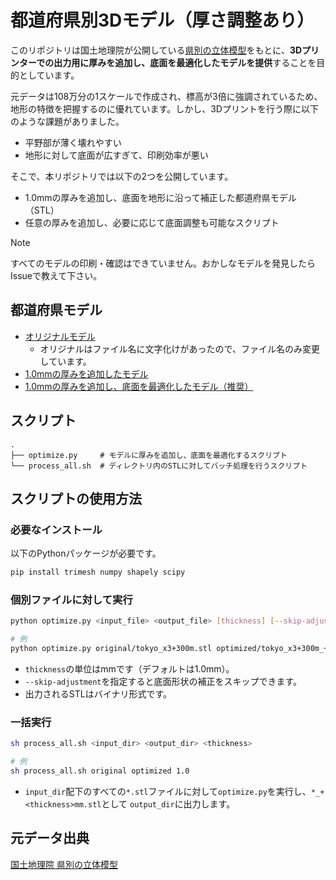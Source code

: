 # 都道府県別3Dモデル（厚さ調整あり）

このリポジトリは国土地理院が公開している[県別の立体模型](https://maps.gsi.go.jp/3d/prefecture/prefecture.html)をもとに、**3Dプリンターでの出力用に厚みを追加し、底面を最適化したモデルを提供**することを目的としています。

元データは108万分の1スケールで作成され、標高が3倍に強調されているため、地形の特徴を把握するのに優れています。しかし、3Dプリントを行う際に以下のような課題がありました。

- 平野部が薄く壊れやすい
- 地形に対して底面が広すぎて、印刷効率が悪い

そこで、本リポジトリでは以下の2つを公開しています。

- 1.0mmの厚みを追加し、底面を地形に沿って補正した都道府県モデル（STL）
- 任意の厚みを追加し、必要に応じて底面調整も可能なスクリプト

> [!NOTE]
> すべてのモデルの印刷・確認はできていません。おかしなモデルを発見したらIssueで教えて下さい。

## 都道府県モデル

- [オリジナルモデル](https://github.com/yaeda/japan-prefecture-3dmodels/releases/download/v1.0/original.zip)
  - オリジナルはファイル名に文字化けがあったので、ファイル名のみ変更しています。
- [1.0mmの厚みを追加したモデル](https://github.com/yaeda/japan-prefecture-3dmodels/releases/download/v1.0/thicken.zip)
- [1.0mmの厚みを追加し、底面を最適化したモデル（推奨）](https://github.com/yaeda/japan-prefecture-3dmodels/releases/download/v1.1/optimized.zip)

## スクリプト

```
.
├── optimize.py     # モデルに厚みを追加し、底面を最適化するスクリプト
└── process_all.sh  # ディレクトリ内のSTLに対してバッチ処理を行うスクリプト
```

## スクリプトの使用方法

### 必要なインストール

以下のPythonパッケージが必要です。

```bash
pip install trimesh numpy shapely scipy
```

### 個別ファイルに対して実行

```bash
python optimize.py <input_file> <output_file> [thickness] [--skip-adjustment]

# 例
python optimize.py original/tokyo_x3+300m.stl optimized/tokyo_x3+300m_+1.0mm.stl 1.0
```

- `thickness`の単位はmmです（デフォルトは1.0mm）。
- `--skip-adjustment`を指定すると底面形状の補正をスキップできます。
- 出力されるSTLはバイナリ形式です。

### 一括実行

```bash
sh process_all.sh <input_dir> <output_dir> <thickness>

# 例
sh process_all.sh original optimized 1.0
```

- `input_dir`配下のすべての`*.stl`ファイルに対して`optimize.py`を実行し、`*_+<thickness>mm.stl`として `output_dir`に出力します。

## 元データ出典

[国土地理院 県別の立体模型](https://maps.gsi.go.jp/3d/prefecture/prefecture.html)

